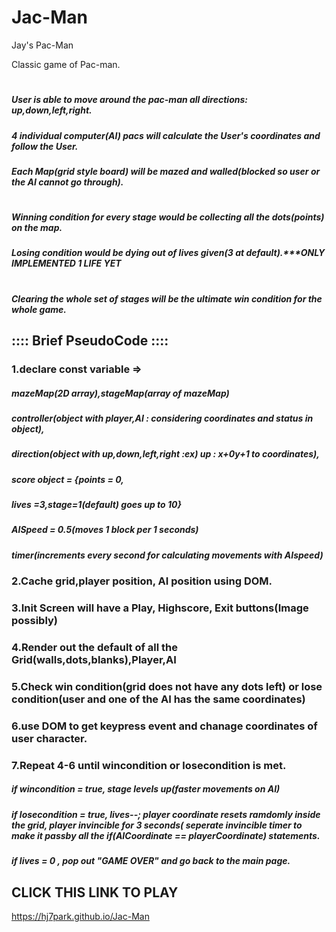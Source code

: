 # Jac-Man
Jay's Pac-Man

Classic game of Pac-man.
#
##### User is able to move around the pac-man all directions: up,down,left,right. 
##### 4 individual computer(AI) pacs will calculate the User's coordinates and follow the User. 
##### Each Map(grid style board) will be mazed and walled(blocked so user or the AI cannot go through).
#
##### Winning condition for every stage would be collecting all the dots(points) on the map.
##### Losing condition would be dying out of lives given(3 at default).***ONLY IMPLEMENTED 1 LIFE YET
#
##### Clearing the whole set of stages will be the ultimate win condition for the whole game.









## :::: Brief PseudoCode ::::
### 1.declare const variable => 
  ##### mazeMap(2D array),stageMap(array of mazeMap)
  ##### controller(object with player,AI : considering coordinates and status in object),
  ##### direction(object with up,down,left,right :ex) up : x+0y+1 to coordinates),
  ##### score object = {points = 0,
  ##### lives =3,stage=1(default) goes up to 10}
  ##### AISpeed = 0.5(moves 1 block per 1 seconds)
  ##### timer(increments every second for calculating movements with AIspeed)
### 2.Cache grid,player position, AI position using DOM.
### 3.Init Screen will have a Play, Highscore, Exit buttons(Image possibly)
### 4.Render out the default of all the Grid(walls,dots,blanks),Player,AI
### 5.Check win condition(grid does not have any dots left) or lose condition(user and one of the AI has the same coordinates)
### 6.use DOM to get keypress event and chanage coordinates of user character.
### 7.Repeat 4-6 until wincondition or losecondition is met.
  ##### if wincondition = true, stage levels up(faster movements on AI)
  ##### if losecondition = true, lives--; player coordinate resets ramdomly inside the grid, player invincible for 3 seconds( seperate invincible timer to make it passby all the if(AICoordinate == playerCoordinate) statements.
  ##### if lives = 0 , pop out "GAME OVER" and go back to the main page.







## CLICK THIS LINK TO PLAY
https://hj7park.github.io/Jac-Man



  

